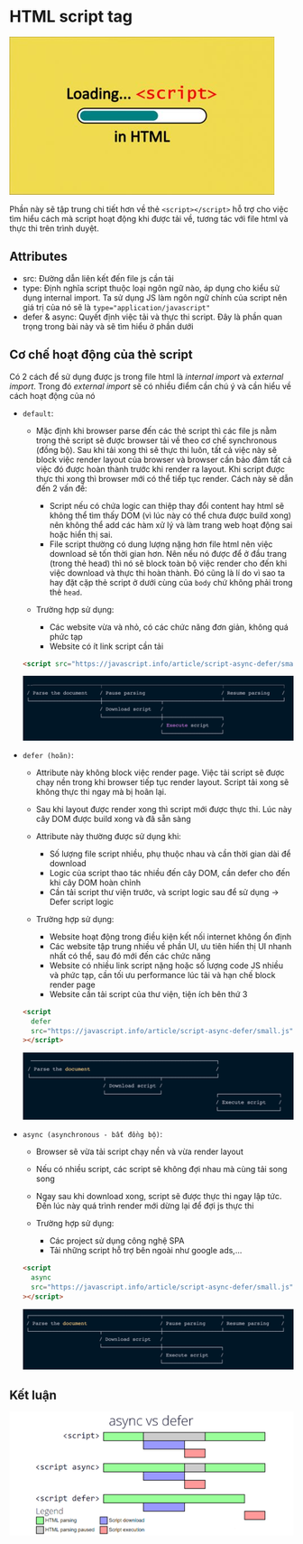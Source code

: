 # HTML script tag

![](../images/script-tag-deep-dive-banner.jpeg)

Phần này sẽ tập trung chi tiết hơn về thẻ `<script></script>` hỗ trợ cho việc tìm hiểu cách mà script hoạt động khi được tải về, tương tác với file html và thực thi trên trình duyệt.

## Attributes

- src: Đường dẫn liên kết đến file js cần tải
- type: Định nghĩa script thuộc loại ngôn ngữ nào, áp dụng cho kiểu sử dụng internal import. Ta sử dụng JS làm ngôn ngữ chính của script nên giá trị của nó sẽ là `type="application/javascript"`
- defer & async: Quyết định việc tải và thực thi script. Đây là phần quan trọng trong bài này và sẽ tìm hiểu ở phần dưới

## Cơ chế hoạt động của thẻ script

Có 2 cách để sử dụng được js trong file html là _internal import_ và _external import_. Trong đó _external import_ sẽ có nhiều điểm cần chú ý và cần hiểu về cách hoạt động của nó

- `default`:

  - Mặc định khi browser parse đến các thẻ script thì các file js nằm trong thẻ script sẽ được browser tải về theo cơ chế synchronous (đồng bộ). Sau khi tải xong thì sẽ thực thi luôn, tất cả việc này sẽ block việc render layout của browser và browser cần bảo đảm tất cả việc đó được hoàn thành trước khi render ra layout. Khi script được thực thi xong thì browser mới có thể tiếp tục render. Cách này sẽ dẫn đến 2 vấn đề:

    - Script nếu có chứa logic can thiệp thay đổi content hay html sẽ không thể tìm thấy DOM (vì lúc này có thể chưa được build xong) nên không thể add các hàm xử lý và làm trang web hoạt động sai hoặc hiển thị sai.
    - File script thường có dung lượng nặng hơn file html nên việc download sẽ tốn thời gian hơn. Nên nếu nó được để ở đầu trang (trong thẻ head) thì nó sẽ block toàn bộ việc render cho đến khi việc download và thực thi hoàn thành. Đó cũng là lí do vì sao ta hay đặt cặp thẻ script ở dưới cùng của `body` chứ không phải trong thẻ `head`.

  - Trường hợp sử dụng:
    - Các website vừa và nhỏ, có các chức năng đơn giản, không quá phức tạp
    - Website có ít link script cần tải

  ```html
  <script src="https://javascript.info/article/script-async-defer/small.js"></script>
  ```

  ![](../images/load-script-default.png)

- `defer (hoãn)`:

  - Attribute này không block việc render page. Việc tải script sẽ được chạy nền trong khi browser tiếp tục render layout. Script tải xong sẽ không thực thi ngay mà bị hoãn lại.

  - Sau khi layout được render xong thì script mới được thực thi. Lúc này cây DOM được build xong và đã sẵn sàng

  - Attribute này thường được sử dụng khi:

    - Số lượng file script nhiều, phụ thuộc nhau và cần thời gian dài để download
    - Logic của script thao tác nhiều đến cây DOM, cần defer cho đến khi cây DOM hoàn chỉnh
    - Cần tải script thư viện trước, và script logic sau để sử dụng -> Defer script logic

  - Trường hợp sử dụng:
    - Website hoạt động trong điều kiện kết nối internet không ổn định
    - Các website tập trung nhiều về phần UI, ưu tiên hiển thị UI nhanh nhất có thể, sau đó mới đến các chức năng
    - Website có nhiều link script nặng hoặc số lượng code JS nhiều và phức tạp, cần tối ưu performance lúc tải và hạn chế block render page
    - Website cần tải script của thư viện, tiện ích bên thứ 3

  ```html
  <script
    defer
    src="https://javascript.info/article/script-async-defer/small.js"
  ></script>
  ```

  ![](../images/load-script-defer.png)

- `async (asynchronous - bất đồng bộ)`:

  - Browser sẽ vừa tải script chạy nền và vừa render layout
  - Nếu có nhiều script, các script sẽ không đợi nhau mà cùng tải song song
  - Ngay sau khi download xong, script sẽ được thực thi ngay lập tức. Đến lúc này quá trình render mới dừng lại để đợi js thực thi
  - Trường hợp sử dụng:

    - Các project sử dụng công nghệ SPA
    - Tải những script hỗ trợ bên ngoài như google ads,...

  ```html
  <script
    async
    src="https://javascript.info/article/script-async-defer/small.js"
  ></script>
  ```

  ![](../images/load-script-async.png)

## Kết luận

![](../images/general-script-load.png)
